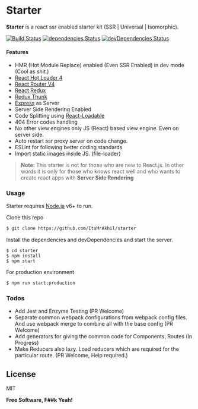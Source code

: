 # Starter
**Starter** is a react ssr enabled starter kit (SSR | Universal | Isomorphic).

[![Build Status](https://travis-ci.org/ItsMrAkhil/starter.svg?branch=master)](https://travis-ci.org/ItsMrAkhil/starter)
[![dependencies Status](https://david-dm.org/itsMrAkhil/starter/status.svg)](https://david-dm.org/itsMrAkhil/starter)
[![devDependencies Status](https://david-dm.org/itsMrAkhil/starter/dev-status.svg)](https://david-dm.org/itsMrAkhil/starter?type=dev)

#### Features
  - HMR (Hot Module Replace) enabled (Even SSR Enabled) in dev mode (Cool as shit.)
  - [React Hot Loader 4](https://github.com/gaearon/react-hot-loader/tree/next)
  - [React Router V4](https://reacttraining.com/react-router/web/guides/philosophy)
  - [React Redux](https://github.com/reactjs/react-redux)
  - [Redux Thunk](https://github.com/gaearon/redux-thunk)
  - [Express](http://expressjs.com/) as Server
  - Server Side Rendering Enabled
  - Code Splitting using [React-Loadable](https://github.com/thejameskyle/react-loadable)
  - 404 Error codes handling
  - No other view engines only JS (React) based view engine. Even on server side.
  - Auto restart ssr proxy server on code change.
  - ESLint for following better coding standards
  - Import static images inside JS. (file-loader)


> **Note:** This starter is not for those who are new to React.js. In other words it is only for those who knows react well and who wants to create react apps with **Server Side Rendering**

### Usage

Starter requires [Node.js](https://nodejs.org/) v6+ to run.

Clone this repo
```sh
$ git clone https://github.com/ItsMrAkhil/starter
```
Install the dependencies and devDependencies and start the server.

```
$ cd starter
$ npm install
$ npm start
```

For production environment

```sh
$ npm run start:production
```

### Todos

 - Add Jest and Enzyme Testing (PR Welcome)
 - Separate common webpack configurations from webpack config files. And use webpack merge to combine all with the base config (PR Welcome)
 - Add generators for giving the common code for Components, Routes (In Progress)
 - Make Reducers also lazy. Load reducers which are required for the particular route. (PR Welcome, Help required.)

License
----
MIT

**Free Software, F##k Yeah!**
